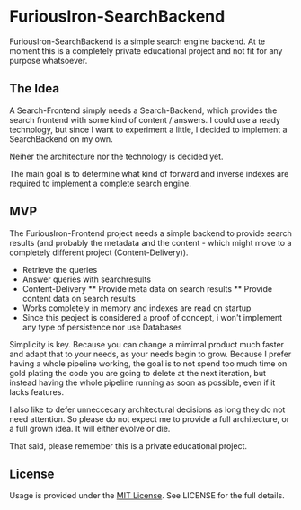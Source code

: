 # FuriousIron-SearchBackend

FuriousIron-SearchBackend is a simple search engine backend. At te moment this is a completely
private educational project and not fit for any purpose whatsoever.

## The Idea

A Search-Frontend simply needs a Search-Backend, which provides the search frontend with some
kind of content / answers. I could use a ready technology, but since I want to experiment a
little, I decided to implement a SearchBackend on my own.

Neiher the architecture nor the technology is decided yet.

The main goal is to determine what kind of forward and inverse indexes are required to implement
a complete search engine.

## MVP

The FuriousIron-Frontend project needs a simple backend to provide search results (and probably 
the metadata and the content - which might move to a completely different project (Content-Delivery)).

* Retrieve the queries
* Answer queries with searchresults
* Content-Delivery
** Provide meta data on search results
** Provide content data on search results
* Works completely in memory and indexes are read on startup
* Since this peoject is considered a proof of concept, i won't implement any type of persistence nor use Databases

Simplicity is key. Because you can change a mimimal product much faster and adapt that to your needs,
as your needs begin to grow. Because I prefer having a whole pipeline working, the goal is to not 
spend too much time on gold plating the code you are going to delete at the next iteration, but instead
having the whole pipeline running as soon as possible, even if it lacks features. 

I also like to defer unneccecary architectural decisions as long they do not need attention. So please
do not expect me to provide a full architecture, or a full grown idea. It will either evolve or die.

That said, please remember this is a private educational project.

## License

Usage is provided under the [MIT License](http://opensource.org/licenses/mit-license.php). See LICENSE for the full details.
